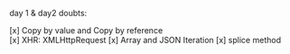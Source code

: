 day 1 & day2 doubts:

[x] Copy by value and Copy by reference  
[x] XHR: XMLHttpRequest
[x] Array and JSON Iteration
[x] splice method
